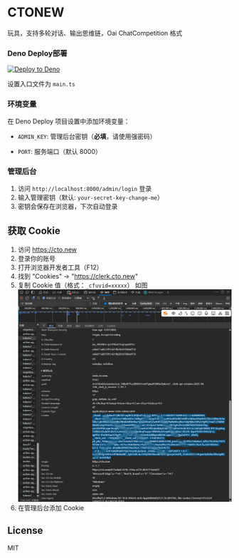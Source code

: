 # CTONEW
玩具，支持多轮对话、输出思维链，Oai ChatCompetition 格式

### Deno Deploy部署

[![Deploy to Deno](https://deno.com/deploy.svg)](https://dash.deno.com/new_project)

设置入口文件为 `main.ts`
### 环境变量

在 Deno Deploy 项目设置中添加环境变量：

- `ADMIN_KEY`: 管理后台密钥（**必填**，请使用强密码）

- `PORT`: 服务端口（默认 8000）

### 管理后台

1. 访问 `http://localhost:8000/admin/login` 登录
2. 输入管理密钥（默认: `your-secret-key-change-me`）
3. 密钥会保存在浏览器，下次自动登录

## 获取 Cookie

1. 访问 https://cto.new
2. 登录你的账号
3. 打开浏览器开发者工具（F12）
4. 找到 "Cookies" → "https://clerk.cto.new"
5. 复制 Cookie 值（格式：`_cfuvid=xxxxx`）
如图
![image](894d657b4f3d9429cc76c4da466516099e14b0a9.png)
7. 在管理后台添加 Cookie

## License

MIT
